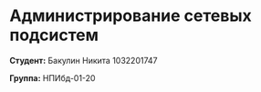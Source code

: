 # Администрирование сетевых подсистем

**Студент:** Бакулин Никита 1032201747

**Группа:** НПИбд-01-20
